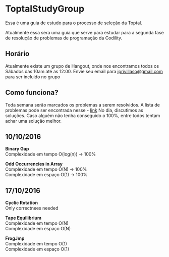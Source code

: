 # ToptalStudyGroup
Essa é uma guia de estudo para o processo de seleção da Toptal.

Atualmente essa sera uma guia que serve para estudar para a segunda fase de resolução
de problemas de programação da Codility.

## Horário
Atualmente existe um grupo de Hangout, onde nos encontramos todos os Sábados das 10am
até as 12:00.
Envie seu email para jprivillaso@gmail.com para ser incluido no grupo

## Como funciona?
Toda semana serão marcados os problemas a serem resolvidos. A lista de problemas pode ser encontrada
nesse - [link](https://codility.com/programmers/lessons/)
No dia, discutimos as soluções. Caso alguém não tenha conseguido o 100%, entre todos tentam achar uma solução melhor.

## 10/10/2016

**Binary Gap**  
  Complexidade em tempo O(log(n)) -> 100%  

**Odd Occurrencies in Array**  
  Complexidade em tempo O(N) -> 100%  
  Complexidade em espaço O(1) -> 100%  

## 17/10/2016  

**Cyclic Rotation**  
  Only correctnees needed

**Tape Equilibrium**  
  Complexidade em tempo O(N)  
  Complexidade em espaço O(N)  

**FrogJmp**  
  Complexidade em tempo O(1)  
  Complexidade em espaço O(1)  